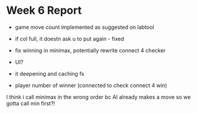 # Week 6 Report

- game move count implemented as suggested on labtool
- if col full, it doestn ask u to put again - fixed 

- fix winning in minimax, potentially rewrite connect 4 checker
- UI?
- it deepening and caching fs
- player number of winner (connected to check connect 4 win)

I think i call minimax in the wrong order bc AI already makes a move so we gotta call min first?!